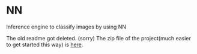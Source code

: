 # NN
Inference engine to classify  images by using NN 

The old readme got deleted. (sorry)
The zip file of the project(much easier to get started this way) is [here](https://drive.google.com/file/d/1yiAX_p5P7puFMOTev3jRWbaQiwoYI_LZ/view?usp=sharing).
